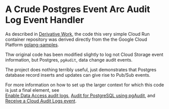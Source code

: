 # A Crude Postgres Event Arc Audit Log Event Handler

As described in [Derivative Work](COPYRIGHT.md), the code this very simple Cloud Run container repository was
derived directly from the the Google Cloud Platform [golang-samples](https://github.com/GoogleCloudPlatform/golang-samples).

Thw original code has been modified slightly to log not Cloud Storage event information, but Postgres, `pgAudit`,
data change audit events.

The project does nothing terribly useful, just demonstrates that Postgres database record inserts and updates
can give rise to Pub/Sub events.

For more information on how to set up the larger context for which this code is just a final element, see  
[Enable Data Access audit logs](https://cloud.google.com/logging/docs/audit/configure-data-access),
[Audit for PostgreSQL using pgAudit](https://cloud.google.com/sql/docs/postgres/pg-audit), and
[Receive a Cloud Audit Logs event](https://cloud.google.com/eventarc/docs/run/cal).
